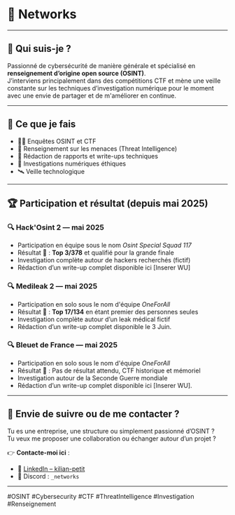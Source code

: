 # 🧠 Networks

---

## 👤 Qui suis-je ?

Passionné de cybersécurité de manière générale et spécialisé en **renseignement d’origine open source (OSINT)**.  
J’interviens principalement dans des compétitions CTF et mène une veille constante sur les techniques d’investigation numérique pour le moment avec une envie de partager et de m'améliorer en continue.

---

## 🧰 Ce que je fais

- 🕵️‍♂️ Enquêtes OSINT et CTF
- 🧠 Renseignement sur les menaces (Threat Intelligence)
- 📜 Rédaction de rapports et write-ups techniques
- 🧩 Investigations numériques éthiques
- 🛰️ Veille technologique

---

## 🏆 Participation et résultat (depuis mai 2025)

### 🔍 Hack'Osint 2 — **mai 2025**

- Participation en équipe sous le nom *Osint Special Squad 117*
- Résultat 🥇 : **Top 3/378** et qualifié pour la grande finale
- Investigation complète autour de hackers recherchés (fictif)
- Rédaction d’un write-up complet disponible ici [Inserer WU]

### 🔍 Medileak 2 — **mai 2025**

- Participation en solo sous le nom d'équipe *OneForAll*
- Résultat 🥇 : **Top 17/134** en étant premier des personnes seules
- Investigation complète autour d’un leak médical fictif
- Rédaction d’un write-up complet disponible le 3 Juin.

### 🔍 Bleuet de France — **mai 2025**

- Participation en solo sous le nom d'équipe *OneForAll*
- Résultat 🥇 : Pas de résultat attendu, CTF historique et mémoriel
- Investigation autour de la Seconde Guerre mondiale
- Rédaction d’un write-up complet disponible ici [Inserer WU].
  
---

## 📡 Envie de suivre ou de me contacter ?

Tu es une entreprise, une structure ou simplement passionné d’OSINT ?  
Tu veux me proposer une collaboration ou échanger autour d’un projet ?

👉 **Contacte-moi ici** :

- 💼 [LinkedIn – kilian-petit](https://www.linkedin.com/in/kilian-petit)
- 💬 Discord : `_networks`

---

<!-- Hashtags pour référencement -->
#OSINT #Cybersecurity #CTF #ThreatIntelligence #Investigation #Renseignement
